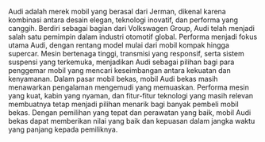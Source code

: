Audi adalah merek mobil yang berasal dari Jerman, dikenal karena kombinasi antara desain elegan, teknologi inovatif, dan performa yang canggih. Berdiri sebagai bagian dari Volkswagen Group, Audi telah menjadi salah satu pemimpin dalam industri otomotif global. Performa menjadi fokus utama Audi, dengan rentang model mulai dari mobil kompak hingga supercar. Mesin bertenaga tinggi, transmisi yang responsif, serta sistem suspensi yang terkemuka, menjadikan Audi sebagai pilihan bagi para penggemar mobil yang mencari keseimbangan antara kekuatan dan kenyamanan. Dalam pasar mobil bekas, mobil Audi bekas masih menawarkan pengalaman mengemudi yang memuaskan. Performa mesin yang kuat, kabin yang nyaman, dan fitur-fitur teknologi yang masih relevan membuatnya tetap menjadi pilihan menarik bagi banyak pembeli mobil bekas. Dengan pemilihan yang tepat dan perawatan yang baik, mobil Audi bekas dapat memberikan nilai yang baik dan kepuasan dalam jangka waktu yang panjang kepada pemiliknya.